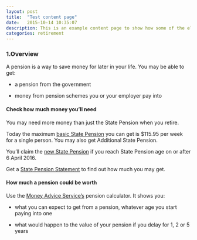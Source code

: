 ```yaml
---
layout: post
title:  "Test content page"
date:   2015-10-14 10:35:07
description: This is an example content page to show how some of the elements might work together and layout might appear.
categories: retirement
---
```


### 1.Overview
A pension is a way to save money for later in your life.
You may be able to get:

- a pension from the government

- money from pension schemes you or your employer pay into

#### Check how much money you’ll need
You may need more money than just the State Pension when you retire.

Today the maximum <a href="#">basic State Pension</a> you can get is $115.95 per week for a single person. You may also get Additional State Pension.

You’ll claim the <a href="#">new State Pension</a> if you reach State Pension age on or after 6 April 2016.

Get a <a href="#">State Pension Statement</a> to find out how much you may get.

#### How much a pension could be worth
Use the <a href="#">Money Advice Service’s</a> pension calculator.
It shows you:

- what you can expect to get from a pension, whatever age you start paying into one

- what would happen to the value of your pension if you delay for
1, 2 or 5 years

